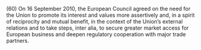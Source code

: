 (60) On 16 September 2010, the European Council agreed on the need for the Union to promote its interest and values more assertively and, in a spirit of reciprocity and mutual benefit, in the context of the Union’s external relations and to take steps, inter alia, to secure greater market access for European business and deepen regulatory cooperation with major trade partners.